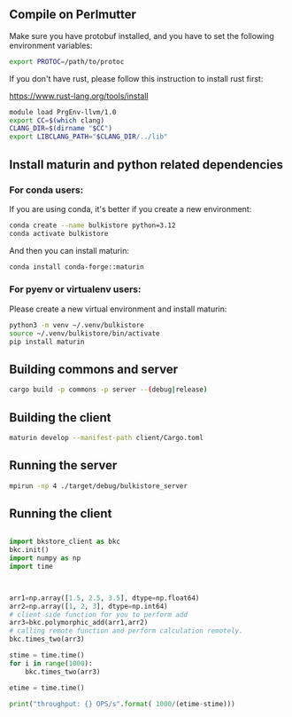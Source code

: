 

## Compile on Perlmutter

Make sure you have protobuf installed, and you have to set the following environment variables:

```bash
export PROTOC=/path/to/protoc
```

If you don't have rust, please follow this instruction to install rust first:

https://www.rust-lang.org/tools/install


```bash
module load PrgEnv-llvm/1.0
export CC=$(which clang)
CLANG_DIR=$(dirname "$CC")
export LIBCLANG_PATH="$CLANG_DIR/../lib"
```

## Install maturin and python related dependencies


### For conda users:
If you are using conda, it's better if you create a new environment:
```bash
conda create --name bulkistore python=3.12
conda activate bulkistore
```
And then you can install maturin:
```bash
conda install conda-forge::maturin
```

### For pyenv or virtualenv users:
Please create a new virtual environment and install maturin:
```bash
python3 -m venv ~/.venv/bulkistore
source ~/.venv/bulkistore/bin/activate
pip install maturin
```

## Building commons and server

```bash
cargo build -p commons -p server --(debug|release)
```

## Building the client

```bash
maturin develop --manifest-path client/Cargo.toml
```


## Running the server

```bash
mpirun -np 4 ./target/debug/bulkistore_server
```


## Running the client

```python

import bkstore_client as bkc
bkc.init()
import numpy as np
import time



arr1=np.array([1.5, 2.5, 3.5], dtype=np.float64)
arr2=np.array([1, 2, 3], dtype=np.int64)
# client side function for you to perform add
arr3=bkc.polymorphic_add(arr1,arr2)
# calling remote function and perform calculation remotely.
bkc.times_two(arr3)

stime = time.time()
for i in range(1000):
    bkc.times_two(arr3)

etime = time.time()

print("throughput: {} OPS/s".format( 1000/(etime-stime)))

```
